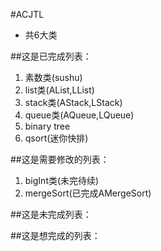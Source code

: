 #ACJTL
* 共6大类

##这是已完成列表：
1. 素数类(sushu)
2. list类(AList,LList)
3. stack类(AStack,LStack)
4. queue类(AQueue,LQueue)
5. binary tree
6. qsort(迷你快排)

##这是需要修改的列表：
1. bigInt类(未完待续)
2. mergeSort(已完成AMergeSort)

##这是未完成列表：


##这是想完成的列表：